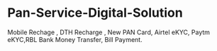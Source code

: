 # Pan-Service-Digital-Solution
Mobile Rechage , DTH Recharge , New PAN Card, Airtel eKYC, Paytm eKYC,RBL Bank Money Transfer, Bill Payment.
